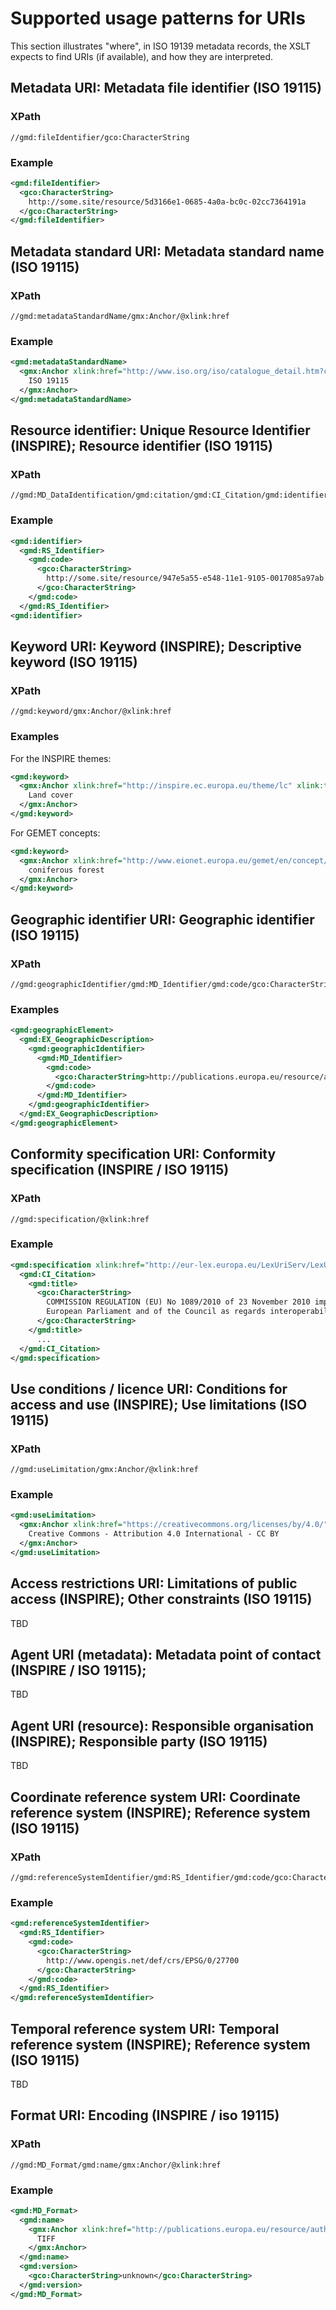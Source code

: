 # Supported usage patterns for URIs

This section illustrates "where", in ISO 19139 metadata records, the XSLT expects to find URIs (if available), and how they are interpreted.

## Metadata URI: Metadata file identifier (ISO 19115)

### XPath

````
//gmd:fileIdentifier/gco:CharacterString
````

### Example

````xml
<gmd:fileIdentifier>
  <gco:CharacterString>
    http://some.site/resource/5d3166e1-0685-4a0a-bc0c-02cc7364191a
  </gco:CharacterString>
</gmd:fileIdentifier>
````

## Metadata standard URI: Metadata standard name (ISO 19115)

### XPath

````
//gmd:metadataStandardName/gmx:Anchor/@xlink:href
````

### Example

````xml
<gmd:metadataStandardName>
  <gmx:Anchor xlink:href="http://www.iso.org/iso/catalogue_detail.htm?csnumber=26020">
    ISO 19115
  </gmx:Anchor>
</gmd:metadataStandardName>
````

## Resource identifier: Unique Resource Identifier (INSPIRE); Resource identifier (ISO 19115)

### XPath

````
//gmd:MD_DataIdentification/gmd:citation/gmd:CI_Citation/gmd:identifier/gmd:RS_Identifier/gmd:code/gco:CharacterString
````

### Example

````xml
<gmd:identifier>
  <gmd:RS_Identifier>
    <gmd:code>
      <gco:CharacterString>
        http://some.site/resource/947e5a55-e548-11e1-9105-0017085a97ab
      </gco:CharacterString>
    </gmd:code>
  </gmd:RS_Identifier>
<gmd:identifier>
````

## Keyword URI: Keyword (INSPIRE); Descriptive keyword (ISO 19115)

### XPath

````
//gmd:keyword/gmx:Anchor/@xlink:href
````

### Examples 

For the INSPIRE themes:

````xml
<gmd:keyword>
  <gmx:Anchor xlink:href="http://inspire.ec.europa.eu/theme/lc" xlink:title="Land cover">
    Land cover
  </gmx:Anchor>
</gmd:keyword>
````

For GEMET concepts:

````xml
<gmd:keyword>
  <gmx:Anchor xlink:href="http://www.eionet.europa.eu/gemet/en/concept/1337" xlink:title="coniferous forest">
    coniferous forest
  </gmx:Anchor>
</gmd:keyword>
````

## Geographic identifier URI: Geographic identifier (ISO 19115)

### XPath

````
//gmd:geographicIdentifier/gmd:MD_Identifier/gmd:code/gco:CharacterString
````

### Examples 

````xml
<gmd:geographicElement>
  <gmd:EX_GeographicDescription>
    <gmd:geographicIdentifier>
      <gmd:MD_Identifier>
        <gmd:code>
          <gco:CharacterString>http://publications.europa.eu/resource/authority/country/EUR</gco:CharacterString>
        </gmd:code>
      </gmd:MD_Identifier>
    </gmd:geographicIdentifier>
  </gmd:EX_GeographicDescription>
</gmd:geographicElement>        
````

## Conformity specification URI: Conformity specification (INSPIRE / ISO 19115)

### XPath

````
//gmd:specification/@xlink:href
````

### Example 

````xml
<gmd:specification xlink:href="http://eur-lex.europa.eu/LexUriServ/LexUriServ.do?uri=CELEX:32010R1089:EN:NOT">
  <gmd:CI_Citation>
    <gmd:title>
      <gco:CharacterString>
        COMMISSION REGULATION (EU) No 1089/2010 of 23 November 2010 implementing Directive 2007/2/EC of the 
        European Parliament and of the Council as regards interoperability of spatial data sets and services
      </gco:CharacterString>
    </gmd:title>
      ...
  </gmd:CI_Citation>
</gmd:specification>
````

## Use conditions / licence URI: Conditions for access and use (INSPIRE); Use limitations (ISO 19115)

### XPath

````
//gmd:useLimitation/gmx:Anchor/@xlink:href
````

### Example 

````xml
<gmd:useLimitation>
  <gmx:Anchor xlink:href="https://creativecommons.org/licenses/by/4.0/">
    Creative Commons - Attribution 4.0 International - CC BY
  </gmx:Anchor>
</gmd:useLimitation>
````

## Access restrictions URI: Limitations of public access (INSPIRE); Other constraints (ISO 19115)

TBD

## Agent URI (metadata): Metadata point of contact (INSPIRE / ISO 19115);

TBD

## Agent URI (resource): Responsible organisation (INSPIRE); Responsible party (ISO 19115)

TBD

## Coordinate reference system URI: Coordinate reference system (INSPIRE); Reference system (ISO 19115)

### XPath

````
//gmd:referenceSystemIdentifier/gmd:RS_Identifier/gmd:code/gco:CharacterString
````

### Example 

````xml
<gmd:referenceSystemIdentifier>
  <gmd:RS_Identifier>
    <gmd:code>
      <gco:CharacterString>
        http://www.opengis.net/def/crs/EPSG/0/27700 
      </gco:CharacterString>
    </gmd:code>
  </gmd:RS_Identifier>
</gmd:referenceSystemIdentifier>
````

## Temporal reference system URI: Temporal reference system (INSPIRE); Reference system (ISO 19115)

TBD

## Format URI: Encoding (INSPIRE / iso 19115)

### XPath

````
//gmd:MD_Format/gmd:name/gmx:Anchor/@xlink:href
````

### Example 

````xml
<gmd:MD_Format>
  <gmd:name>
    <gmx:Anchor xlink:href="http://publications.europa.eu/resource/authority/file-type/TIFF">
      TIFF
    </gmx:Anchor>
  </gmd:name>
  <gmd:version>
    <gco:CharacterString>unknown</gco:CharacterString>
  </gmd:version>
</gmd:MD_Format>
````
